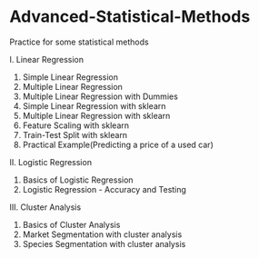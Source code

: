 # Advanced-Statistical-Methods
Practice for some statistical methods

I. Linear Regression
1) Simple Linear Regression
2) Multiple Linear Regression
3) Multiple Linear Regression with Dummies
4) Simple Linear Regression with sklearn
5) Multiple Linear Regression with sklearn
6) Feature Scaling with sklearn
7) Train-Test Split with sklearn
8) Practical Example(Predicting a price of a used car)

II. Logistic Regression
1) Basics of Logistic Regression
2) Logistic Regression - Accuracy and Testing

III. Cluster Analysis
1) Basics of Cluster Analysis
2) Market Segmentation with cluster analysis
3) Species Segmentation with cluster analysis
